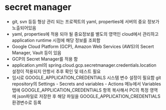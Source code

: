 # secret manager
   - git, svn 등등 형상 관리 되는 프로젝트의 yaml, properties에 서버의 중요 정보가 노출되어있음
   - yaml, properties에 적용 되야 될 중요정보를 별도의 영역인 cloud에서 관리하고 application runtime 시점에 해당 정보를 조회함
   - Google Cloud Platform (GCP), Amazon Web Services (AWS)의 Secert Manager, Vault 등이 있음
   - GCP의 Secret Manager를 적용 함
   - application.yml의 spring.cloud.gcp.secretmanager.credentials.location 설정이 적용되지 안항서 추후 확인 및 테스트 필요
   - 임시로 GOOGLE_APPLICATION_CREDENTIALS 시스템 변수 설정이 필요함
     git repository의 Settings - Secrets and variables - Actions 메뉴에서 Variables탭에 GOOGLE_APPLICATION_CREDENTIALS 항목 복사해서
     PC의 특정 영역에 json파일로 저장한 후 해당 파일을 GOOGLE_APPLICATION_CREDENTIALS 환경변수로 등록

